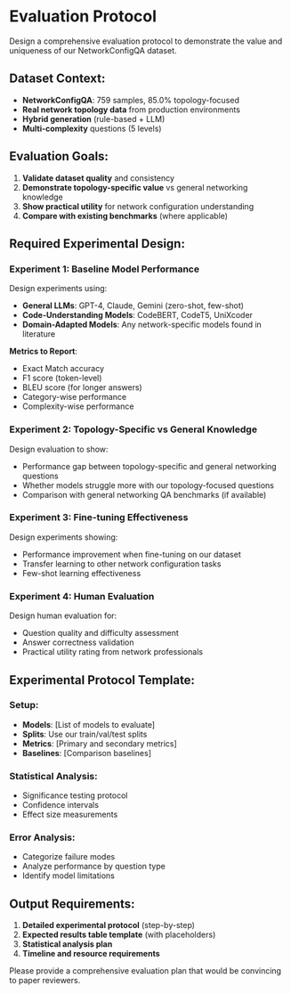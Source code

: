 # Evaluation Protocol


Design a comprehensive evaluation protocol to demonstrate the value and uniqueness of our NetworkConfigQA dataset.

## Dataset Context:
- **NetworkConfigQA**: 759 samples, 85.0% topology-focused
- **Real network topology data** from production environments
- **Hybrid generation** (rule-based + LLM)
- **Multi-complexity** questions (5 levels)

## Evaluation Goals:
1. **Validate dataset quality** and consistency
2. **Demonstrate topology-specific value** vs general networking knowledge
3. **Show practical utility** for network configuration understanding
4. **Compare with existing benchmarks** (where applicable)

## Required Experimental Design:

### Experiment 1: Baseline Model Performance
Design experiments using:
- **General LLMs**: GPT-4, Claude, Gemini (zero-shot, few-shot)
- **Code-Understanding Models**: CodeBERT, CodeT5, UniXcoder
- **Domain-Adapted Models**: Any network-specific models found in literature

**Metrics to Report**:
- Exact Match accuracy
- F1 score (token-level)
- BLEU score (for longer answers)
- Category-wise performance
- Complexity-wise performance

### Experiment 2: Topology-Specific vs General Knowledge
Design evaluation to show:
- Performance gap between topology-specific and general networking questions
- Whether models struggle more with our topology-focused questions
- Comparison with general networking QA benchmarks (if available)

### Experiment 3: Fine-tuning Effectiveness
Design experiments showing:
- Performance improvement when fine-tuning on our dataset
- Transfer learning to other network configuration tasks
- Few-shot learning effectiveness

### Experiment 4: Human Evaluation
Design human evaluation for:
- Question quality and difficulty assessment
- Answer correctness validation
- Practical utility rating from network professionals

## Experimental Protocol Template:

### Setup:
- **Models**: [List of models to evaluate]
- **Splits**: Use our train/val/test splits
- **Metrics**: [Primary and secondary metrics]
- **Baselines**: [Comparison baselines]

### Statistical Analysis:
- Significance testing protocol
- Confidence intervals
- Effect size measurements

### Error Analysis:
- Categorize failure modes
- Analyze performance by question type
- Identify model limitations

## Output Requirements:
1. **Detailed experimental protocol** (step-by-step)
2. **Expected results table template** (with placeholders)
3. **Statistical analysis plan**
4. **Timeline and resource requirements**

Please provide a comprehensive evaluation plan that would be convincing to paper reviewers.
